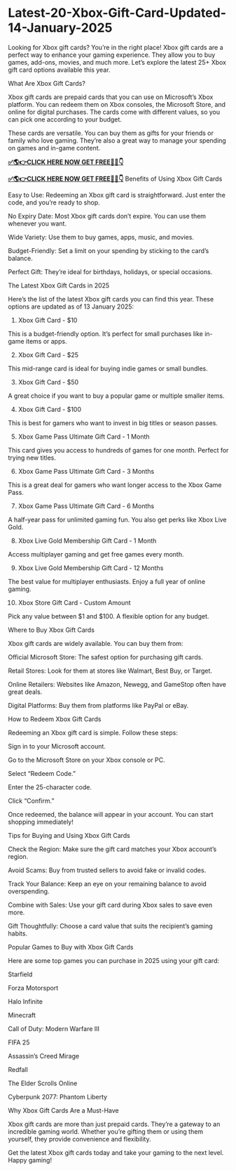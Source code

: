 # Latest-20-Xbox-Gift-Card-Updated-14-January-2025
Looking for Xbox gift cards? You’re in the right place! Xbox gift cards are a perfect way to enhance your gaming experience. They allow you to buy games, add-ons, movies, and much more. Let’s explore the latest 25+ Xbox gift card options available this year.

What Are Xbox Gift Cards?

Xbox gift cards are prepaid cards that you can use on Microsoft’s Xbox platform. You can redeem them on Xbox consoles, the Microsoft Store, and online for digital purchases. The cards come with different values, so you can pick one according to your budget.

These cards are versatile. You can buy them as gifts for your friends or family who love gaming. They’re also a great way to manage your spending on games and in-game content.

**[✅🌎👉CLICK HERE NOW GET FREE📌✅👇](https://tinyurl.com/free20Xbox)**

**[✅🌎👉CLICK HERE NOW GET FREE📌✅👇](https://tinyurl.com/free20Xbox)**
Benefits of Using Xbox Gift Cards

Easy to Use: Redeeming an Xbox gift card is straightforward. Just enter the code, and you’re ready to shop.

No Expiry Date: Most Xbox gift cards don’t expire. You can use them whenever you want.

Wide Variety: Use them to buy games, apps, music, and movies.

Budget-Friendly: Set a limit on your spending by sticking to the card’s balance.

Perfect Gift: They’re ideal for birthdays, holidays, or special occasions.

The Latest Xbox Gift Cards in 2025

Here’s the list of the latest Xbox gift cards you can find this year. These options are updated as of 13 January 2025:

1. Xbox Gift Card - $10

This is a budget-friendly option. It’s perfect for small purchases like in-game items or apps.

2. Xbox Gift Card - $25

This mid-range card is ideal for buying indie games or small bundles.

3. Xbox Gift Card - $50

A great choice if you want to buy a popular game or multiple smaller items.

4. Xbox Gift Card - $100

This is best for gamers who want to invest in big titles or season passes.

5. Xbox Game Pass Ultimate Gift Card - 1 Month

This card gives you access to hundreds of games for one month. Perfect for trying new titles.

6. Xbox Game Pass Ultimate Gift Card - 3 Months

This is a great deal for gamers who want longer access to the Xbox Game Pass.

7. Xbox Game Pass Ultimate Gift Card - 6 Months

A half-year pass for unlimited gaming fun. You also get perks like Xbox Live Gold.

8. Xbox Live Gold Membership Gift Card - 1 Month

Access multiplayer gaming and get free games every month.

9. Xbox Live Gold Membership Gift Card - 12 Months

The best value for multiplayer enthusiasts. Enjoy a full year of online gaming.

10. Xbox Store Gift Card - Custom Amount

Pick any value between $1 and $100. A flexible option for any budget.

Where to Buy Xbox Gift Cards

Xbox gift cards are widely available. You can buy them from:

Official Microsoft Store: The safest option for purchasing gift cards.

Retail Stores: Look for them at stores like Walmart, Best Buy, or Target.

Online Retailers: Websites like Amazon, Newegg, and GameStop often have great deals.

Digital Platforms: Buy them from platforms like PayPal or eBay.

How to Redeem Xbox Gift Cards

Redeeming an Xbox gift card is simple. Follow these steps:

Sign in to your Microsoft account.

Go to the Microsoft Store on your Xbox console or PC.

Select “Redeem Code.”

Enter the 25-character code.

Click “Confirm.”

Once redeemed, the balance will appear in your account. You can start shopping immediately!

Tips for Buying and Using Xbox Gift Cards

Check the Region: Make sure the gift card matches your Xbox account’s region.

Avoid Scams: Buy from trusted sellers to avoid fake or invalid codes.

Track Your Balance: Keep an eye on your remaining balance to avoid overspending.

Combine with Sales: Use your gift card during Xbox sales to save even more.

Gift Thoughtfully: Choose a card value that suits the recipient’s gaming habits.

Popular Games to Buy with Xbox Gift Cards

Here are some top games you can purchase in 2025 using your gift card:

Starfield

Forza Motorsport

Halo Infinite

Minecraft

Call of Duty: Modern Warfare III

FIFA 25

Assassin’s Creed Mirage

Redfall

The Elder Scrolls Online

Cyberpunk 2077: Phantom Liberty

Why Xbox Gift Cards Are a Must-Have

Xbox gift cards are more than just prepaid cards. They’re a gateway to an incredible gaming world. Whether you’re gifting them or using them yourself, they provide convenience and flexibility.

Get the latest Xbox gift cards today and take your gaming to the next level. Happy gaming!

